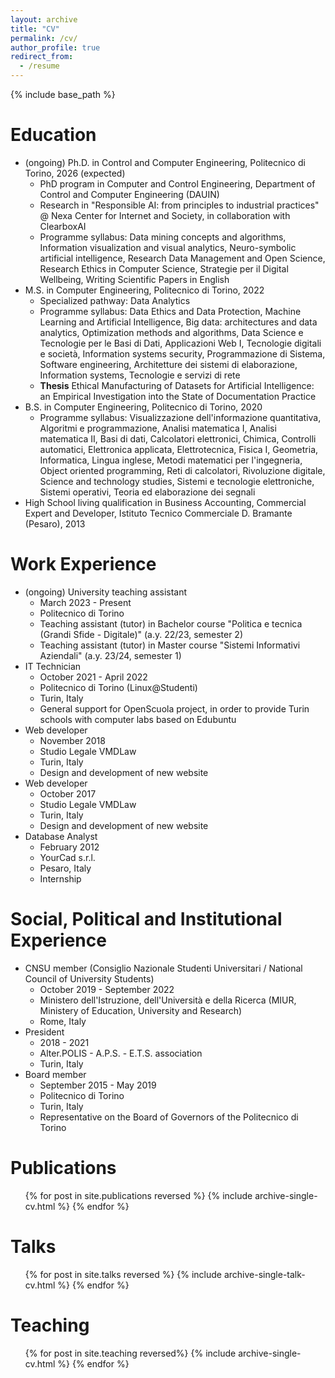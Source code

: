 ```yaml
---
layout: archive
title: "CV"
permalink: /cv/
author_profile: true
redirect_from:
  - /resume
---
```


{% include base_path %}

Education
======
* (ongoing) Ph.D. in Control and Computer Engineering, Politecnico di Torino, 2026 (expected)
  * PhD program in Computer and Control Engineering, Department of Control and Computer Engineering (DAUIN)
  * Research in "Responsible AI: from principles to industrial practices" @ Nexa Center for Internet and Society, in collaboration with ClearboxAI
  * Programme syllabus: Data mining concepts and algorithms, Information visualization and visual analytics, Neuro-symbolic artificial intelligence, Research Data Management and Open Science, Research Ethics in Computer Science, Strategie per il Digital Wellbeing, Writing Scientific Papers in English
* M.S. in Computer Engineering, Politecnico di Torino, 2022
  * Specialized pathway: Data Analytics
  * Programme syllabus: Data Ethics and Data Protection, Machine Learning and Artificial Intelligence, Big data: architectures and data analytics, Optimization methods and algorithms, Data Science e Tecnologie per le Basi di Dati, Applicazioni Web I, Tecnologie digitali e società, Information systems security, Programmazione di Sistema, Software engineering, Architetture dei sistemi di elaborazione, Information systems, Tecnologie e servizi di rete
  * **Thesis** Ethical Manufacturing of Datasets for Artificial Intelligence: an Empirical Investigation into the State of Documentation Practice
* B.S. in Computer Engineering, Politecnico di Torino, 2020
  * Programme syllabus: Visualizzazione dell'informazione quantitativa, Algoritmi e programmazione, Analisi matematica I, Analisi matematica II, Basi di dati, Calcolatori elettronici, Chimica, Controlli automatici, Elettronica applicata, Elettrotecnica, Fisica I, Geometria, Informatica, Lingua inglese, Metodi matematici per l'ingegneria, Object oriented programming, Reti di calcolatori, Rivoluzione digitale, Science and technology studies, Sistemi e tecnologie elettroniche, Sistemi operativi, Teoria ed elaborazione dei segnali
* High School living qualification in Business Accounting, Commercial Expert and Developer, Istituto Tecnico Commerciale D. Bramante (Pesaro), 2013

Work Experience
======
* (ongoing) University teaching assistant
  * March 2023 - Present
  * Politecnico di Torino
  * Teaching assistant (tutor) in Bachelor course "Politica e tecnica (Grandi Sfide - Digitale)" (a.y. 22/23, semester 2)
  * Teaching assistant (tutor) in Master course "Sistemi Informativi Aziendali" (a.y. 23/24, semester 1)
* IT Technician
  * October 2021 - April 2022
  * Politecnico di Torino (Linux@Studenti)
  * Turin, Italy
  * General support for OpenScuola project, in order to provide Turin schools with computer labs based on Edubuntu
* Web developer
  * November 2018
  * Studio Legale VMDLaw
  * Turin, Italy
  * Design and development of new website
* Web developer
  * October 2017
  * Studio Legale VMDLaw
  * Turin, Italy
  * Design and development of new website
* Database Analyst
  * February 2012
  * YourCad s.r.l.
  * Pesaro, Italy
  * Internship

Social, Political and Institutional Experience
======
* CNSU member (Consiglio Nazionale Studenti Universitari / National Council of University Students)
  * October 2019 - September 2022
  * Ministero dell'Istruzione, dell'Università e della Ricerca (MIUR, Ministery of Education, University and Research)
  * Rome, Italy
* President
  * 2018 - 2021
  * Alter.POLIS - A.P.S. - E.T.S. association
  * Turin, Italy
* Board member
  * September 2015 - May 2019
  * Politecnico di Torino
  * Turin, Italy
  * Representative on the Board of Governors of the Politecnico di Torino

Publications
======
  <ul>{% for post in site.publications reversed %}
    {% include archive-single-cv.html %}
  {% endfor %}</ul>
  
Talks
======
  <ul>{% for post in site.talks reversed %}
    {% include archive-single-talk-cv.html %}
  {% endfor %}</ul>
  
Teaching
======
  <ul>{% for post in site.teaching reversed%}
    {% include archive-single-cv.html %}
  {% endfor %}</ul>
  
[//]: # (Service and leadership)

[//]: # (======)

[//]: # (* Currently signed in to 43 different slack teams)
